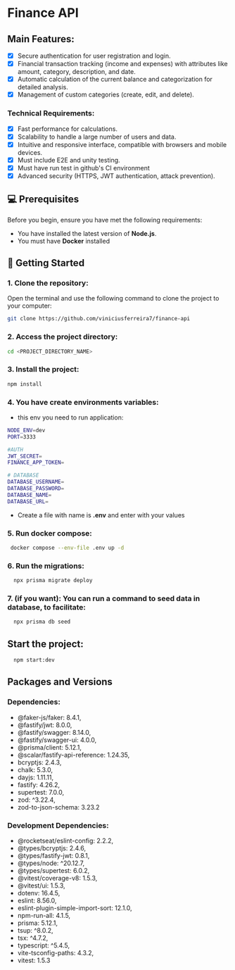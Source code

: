 # Finance API

## **Main Features:**

- [x] Secure authentication for user registration and login.
- [x] Financial transaction tracking (income and expenses) with attributes like amount, category, description, and date.
- [x] Automatic calculation of the current balance and categorization for detailed analysis.
- [x] Management of custom categories (create, edit, and delete).

### Technical Requirements:

- [x] Fast performance for calculations.
- [x] Scalability to handle a large number of users and data.
- [x] Intuitive and responsive interface, compatible with browsers and mobile devices.
- [x] Must include E2E and unity testing.
- [X] Must have run test in github's CI environment 
- [x] Advanced security (HTTPS, JWT authentication, attack prevention).

## 💻 Prerequisites

Before you begin, ensure you have met the following requirements:

- You have installed the latest version of **Node.js**.
- You must have **Docker** installed

## 🚀 Getting Started

### 1. Clone the repository:

Open the terminal and use the following command to clone the project to your computer:

```bash
git clone https://github.com/viniciusferreira7/finance-api
```

### 2. Access the project directory:

```bash
cd <PROJECT_DIRECTORY_NAME>
```

### 3. Install the project:

```bash
npm install
```

### 4. You have create environments variables:
- this env you need to run application:

```bash
NODE_ENV=dev
PORT=3333

#AUTH
JWT_SECRET=
FINANCE_APP_TOKEN=

# DATABASE
DATABASE_USERNAME=
DATABASE_PASSWORD=
DATABASE_NAME=
DATABASE_URL=
```
- Create a file with name is **.env** and enter with your values 

### 5. Run docker compose:

```bash
 docker compose --env-file .env up -d
```

### 6. Run the migrations:

```bash
  npx prisma migrate deploy
```

### 7. **(if you want):** You can run a command to seed data in database, to facilitate:


```bash
  npx prisma db seed
```

## Start the project:

```bash
  npm start:dev
```

## Packages and Versions
### Dependencies:

- @faker-js/faker: 8.4.1,
- @fastify/jwt: 8.0.0,
- @fastify/swagger: 8.14.0,
- @fastify/swagger-ui: 4.0.0,
- @prisma/client: 5.12.1,
- @scalar/fastify-api-reference: 1.24.35,
- bcryptjs: 2.4.3,
- chalk: 5.3.0,
- dayjs: 1.11.11,
- fastify: 4.26.2,
- supertest: 7.0.0,
- zod: ^3.22.4,
- zod-to-json-schema: 3.23.2

 ### Development Dependencies:

- @rocketseat/eslint-config: 2.2.2,
- @types/bcryptjs: 2.4.6,
- @types/fastify-jwt: 0.8.1,
- @types/node: ^20.12.7,
- @types/supertest: 6.0.2,
- @vitest/coverage-v8: 1.5.3,
- @vitest/ui: 1.5.3,
- dotenv: 16.4.5,
- eslint: 8.56.0,
- eslint-plugin-simple-import-sort: 12.1.0,
- npm-run-all: 4.1.5,
- prisma: 5.12.1,
- tsup: ^8.0.2,
- tsx: ^4.7.2,
- typescript: ^5.4.5,
- vite-tsconfig-paths: 4.3.2,
- vitest: 1.5.3